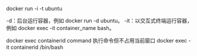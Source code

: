 docker run -i -t ubuntu


-d：后台运行容器，例如 docker run -d ubuntu。
-it：以交互式终端运行容器，例如 docker exec -it container_name bash。

docker exec containerid command 执行命令但不占用当前窗口
docker exec -it containerid /bin/bash 






